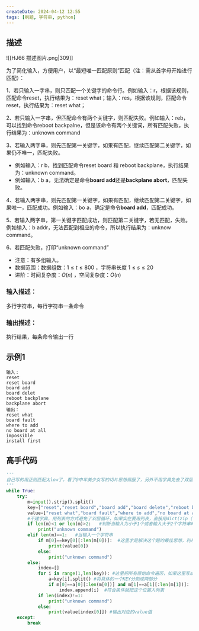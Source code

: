 ```yaml
---
createDate: 2024-04-12 12:55
tags: [刷题, 字符串, python]
---
```

## 描述

![[HJ66 描述图片.png|309]]

为了简化输入，方便用户，以“最短唯一匹配原则”匹配（注：需从首字母开始进行匹配）：

1、若只输入一字串，则只匹配一个关键字的命令行。例如输入：r，根据该规则，匹配命令reset，执行结果为：reset what；输入：res，根据该规则，匹配命令reset，执行结果为：reset what；

2、若只输入一字串，但匹配命令有两个关键字，则匹配失败。例如输入：reb，可以找到命令reboot backpalne，但是该命令有两个关键词，所有匹配失败，执行结果为：unknown command

3、若输入两字串，则先匹配第一关键字，如果有匹配，继续匹配第二关键字，如果仍不唯一，匹配失败。

- 例如输入：r b，找到匹配命令reset board 和 reboot backplane，执行结果为：unknown command。
- 例如输入：b a，无法确定是命令**board add**还是**backplane abort**，匹配失败。

4、若输入两字串，则先匹配第一关键字，如果有匹配，继续匹配第二关键字，如果唯一，匹配成功。例如输入：bo a，确定是命令**board add**，匹配成功。

5、若输入两字串，第一关键字匹配成功，则匹配第二关键字，若无匹配，失败。例如输入：b addr，无法匹配到相应的命令，所以执行结果为：unknow command。

6、若匹配失败，打印“unknown command”

- 注意：有多组输入。
- 数据范围：数据组数：$1≤t≤800$ ，字符串长度 $1≤s≤20$ 
- 进阶：时间复杂度：$O(n)$ ，空间复杂度：$O(n)$ 

### 输入描述：

多行字符串，每行字符串一条命令

### 输出描述：

执行结果，每条命令输出一行

## 示例1
```0
输入：
reset
reset board
board add
board delet
reboot backplane
backplane abort
输出：
reset what
board fault
where to add
no board at all
impossible
install first
```
## 高手代码
```python
'''
自己写的用正则匹配太low了，看了@中年美少女写的切片思想佩服了，另外不用字典免去了双层循环的做法，偷来粘在这里供大家欣赏。
'''
while True:
    try:
        m=input().strip().split()
        key=["reset","reset board","board add","board delete","reboot backplane","backplane abort"]
        value=["reset what","board fault","where to add","no board at all","impossible","install first"]
        #不建字典，用列表的方式避免了双层循环，如果实在要用列表，直接用dict(zip（list1,list2）)合成字典都行.
        if len(m)<1 or len(m)>2:   #判断当输入为小于1个或者输入大于2个字符串时，不符合命令，就报未知命令
            print("unknown command")
        elif len(m)==1:   #当输入一个字符串
            if m[0]==key[0][:len(m[0])]:  #这里才是解决这个题的最佳思想，利用切片的思想来匹配
                print(value[0])
            else:
                print("unknown command")
        else:
            index=[]
            for i in range(1,len(key)): #这里把所有原始命令遍历，如果这里写成(len(key)+1),也就是1..6，那么下面的key[i]要改成k[i-1]才符合逻辑
                a=key[i].split() #将具体的一个KEY分割成两部分
                if m[0]==a[0][:len(m[0])] and m[1]==a[1][:len(m[1])]:  #然后去匹配被分割的key,这里不可能有reset这种单独的，因为上面条件已经限制了。
                    index.append(i)  #符合条件就把这个位置入列表
            if len(index)!=1:
                print("unknown command")
            else:
                print(value[index[0]]) #输出对应的value值
    except:
        break
```